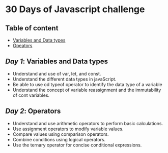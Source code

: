 # 30 Days of Javascript challenge

## Table of content
   - [Variables and Data types](#day-1-variables-and-data-types)
   - [Opeators](#day-2-operators)



## *Day 1*: Variables and Data types
 - Understand and use of var, let, and const.
 - Understand the different data types in javaScript.
 - Be able to use od typeof operator to identify the data type of a variable
 - Understand the concept of variable reassignment and the immutability of cont variables.

## *Day 2*: Operators
 - Understand and use arithmetic operators to perform basic calculations.
 - Use assignment operators to modify variable values.
 - Compare values using comparison operators.
 - Combine conditions using logical operators.
 - Use the ternary operator for concise conditional expressions.